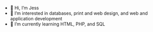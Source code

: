 - 👋 Hi, I’m Jess
- 👀 I’m interested in databases, print and web design, and web and application development
- 🌱 I’m currently learning HTML, PHP, and SQL


<!---
jesss92/jesss92 is a ✨ special ✨ repository because its `README.md` (this file) appears on your GitHub profile.
You can click the Preview link to take a look at your changes.
--->
